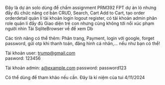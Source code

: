 Đây là dự án solo dùng để chấm assignment PRM392 FPT
dự án lỏ nhưng đầy đủ chức năng cơ bản CRUD, Search, Cart Add to Cart, tạo order orderdetail quản lí tài khoản login logout register, có tài khoản admin phân role quản lí đầy đủ
Giao diện trẻ con nhưng cũng không tới nổi xúc phạm người nhìn
Tải SqliteBrowser về để xem Db

Các tính năng có thể thêm: Phân trang, Payment, login với google, forget password, gửi otp khi thanh toán, đăng hình cá nhân,... nếu như bạn có thể!

Tài khoản user:  trump@gmail.com  
pasword: 123456

Tài khoản admin: a@example.com
password: password123

Có thể dùng để tham khảo nếu cần. Đây là kỉ niệm của tui 4/11/2024
